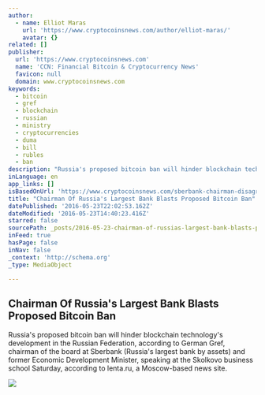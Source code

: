 ```yaml
---
author:
  - name: Elliot Maras
    url: 'https://www.cryptocoinsnews.com/author/elliot-maras/'
    avatar: {}
related: []
publisher:
  url: 'https://www.cryptocoinsnews.com'
  name: 'CCN: Financial Bitcoin & Cryptocurrency News'
  favicon: null
  domain: www.cryptocoinsnews.com
keywords:
  - bitcoin
  - gref
  - blockchain
  - russian
  - ministry
  - cryptocurrencies
  - duma
  - bill
  - rubles
  - ban
description: "Russia's proposed bitcoin ban will hinder blockchain technology's development in the Russian Federation, according to German Gref, chairman of the board at Sberbank (Russia's largest bank by assets) and former Economic Development Minister, speaking at the Skolkovo business school Saturday, according to lenta.ru, a Moscow-based news site."
inLanguage: en
app_links: []
isBasedOnUrl: 'https://www.cryptocoinsnews.com/sberbank-chairman-disagrees-bitcoin-ban-bill/'
title: "Chairman Of Russia's Largest Bank Blasts Proposed Bitcoin Ban"
datePublished: '2016-05-23T22:02:53.162Z'
dateModified: '2016-05-23T14:40:23.416Z'
starred: false
sourcePath: _posts/2016-05-23-chairman-of-russias-largest-bank-blasts-proposed-bitcoin-ba.md
inFeed: true
hasPage: false
inNav: false
_context: 'http://schema.org'
_type: MediaObject

---
```

<article style=""><h1>Chairman Of Russia's Largest Bank Blasts Proposed Bitcoin Ban</h1><p>Russia's proposed bitcoin ban will hinder blockchain technology's development in the Russian Federation, according to German Gref, chairman of the board at Sberbank (Russia's largest bank by assets) and former Economic Development Minister, speaking at the Skolkovo business school Saturday, according to lenta.ru, a Moscow-based news site.</p><img src="https://www.cryptocoinsnews.com/wp-content/uploads/2015/12/Sberbank.jpg" /></article>
